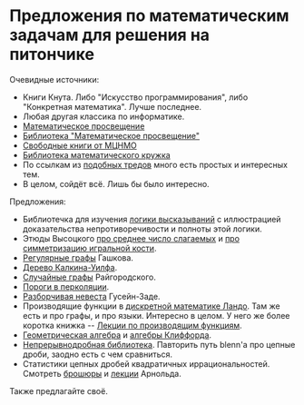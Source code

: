 # Предложения по математическим задачам для решения на питончике

Очевидные источники:
* Книги Кнута. Либо "Искусство программирования", либо "Конкретная математика". Лучше последнее.
* Любая другая классика по информатике.
* [Математическое просвещение](https://mccme.ru/free-books/matpros.html)
* [Библиотека "Математическое просвещение"](https://www.mccme.ru/mmmf-lectures/books/)
* [Свободные книги от МЦНМО](https://mccme.ru/free-books/)
* [Библиотека математического кружка](https://ru.wikipedia.org/wiki/%D0%91%D0%B8%D0%B1%D0%BB%D0%B8%D0%BE%D1%82%D0%B5%D0%BA%D0%B0_%D0%BC%D0%B0%D1%82%D0%B5%D0%BC%D0%B0%D1%82%D0%B8%D1%87%D0%B5%D1%81%D0%BA%D0%BE%D0%B3%D0%BE_%D0%BA%D1%80%D1%83%D0%B6%D0%BA%D0%B0)
* По ссылкам из [подобных тредов](https://news.ycombinator.com/item?id=24574574) много есть простых и интересных тем.
* В целом, сойдёт всё. Лишь бы было интересно.

Предложения:
* Библиотечка для изучения [логики высказываний](https://ru.wikipedia.org/wiki/%D0%9B%D0%BE%D0%B3%D0%B8%D0%BA%D0%B0_%D0%B2%D1%8B%D1%81%D0%BA%D0%B0%D0%B7%D1%8B%D0%B2%D0%B0%D0%BD%D0%B8%D0%B9) с иллюстрацией доказательства непротиворечивости и полноты этой логики.
* Этюды Высоцкого [про среднее число слагаемых](https://mccme.ru/free-books/matpros-24.html) и [про симметризацию игральной кости](https://mccme.ru/free-books/matpros-25.html).
* [Регулярные графы](https://mccme.ru/free-books/matpros-25.html) Гашкова.
* [Дерево Калкина-Уилфа](https://en.wikipedia.org/wiki/Calkin%E2%80%93Wilf_tree).
* [Случайные графы](https://mccme.ru/free-books/dubna/raigor-4.pdf) Райгородского.
* [Пороги в перколяции](https://en.wikipedia.org/wiki/Percolation_threshold).
* [Разборчивая невеста](https://www.mccme.ru/mmmf-lectures/books/books/book.25.pdf) Гусейн-Заде.
* Производящие функции в [дискретной математике Ландо](http://vyshka.math.ru/pspdf/1213/discr/LandoBook.pdf). Там же есть и про графы, и про языки. Интересно в целом. У него же более коротка книжка -- [Лекции по производящим функциям](https://mccme.ru/free-books/lando/lando-genfunc.pdf).
* [Геометрическая алгебра](https://en.wikipedia.org/wiki/Geometric_algebra) и [алгебры Клиффорда](https://en.wikipedia.org/wiki/Clifford_algebra).
* [Непрерывнодробная библиотека](https://crypto.stanford.edu/pbc/notes/contfrac/). Павторить путь blenn'а про цепные дроби, заодно есть с чем сравниться.
* Статистики цепных дробей квадратичных иррациональностей. Смотреть [брошюры](https://www.mccme.ru/free-books/mmmf-lectures/book.14-full.pdf) и [лекции](http://www.mathnet.ru/present135) Арнольда.

Также предлагайте своё.